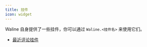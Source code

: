 ```yaml
---
title: 挂件
icon: widget
---
```


Waline 自身提供了一些挂件，你可以通过 `Waline.<挂件名>` 来使用它们。

<!-- more -->

- [最近评论挂件](recent-comment.md)
